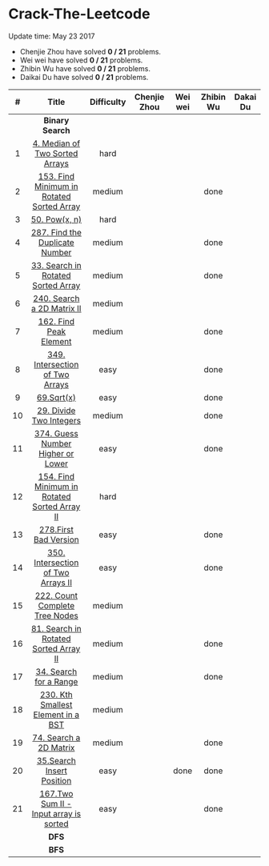 # Crack-The-Leetcode


Update time: May 23 2017


* Chenjie Zhou have solved **0 / 21** problems.
* Wei wei have solved **0 / 21** problems.
* Zhibin Wu have solved **0 / 21** problems.
* Daikai Du have solved **0 / 21** problems.

| # | Title | Difficulty |Chenjie Zhou | Wei wei | Zhibin Wu | Dakai Du |
|:---:|:---:|:---:|:---:|:---:|:---:|:---:|
||**Binary Search**|
| 1 | [4. Median of Two Sorted Arrays](https://leetcode.com/problems/median-of-two-sorted-arrays/#/description) |hard|||||
| 2 | [153. Find Minimum in Rotated Sorted Array](https://leetcode.com/problems/find-minimum-in-rotated-sorted-array/#/description) |medium|||done||
| 3 | [50. Pow(x, n)](https://leetcode.com/problems/powx-n/#/description) |hard|||||
| 4 | [287. Find the Duplicate Number](https://leetcode.com/problems/find-the-duplicate-number/#/description) |medium|||done||
| 5 | [33. Search in Rotated Sorted Array](https://leetcode.com/problems/search-in-rotated-sorted-array/#/description) |medium|||done||
| 6 | [240. Search a 2D Matrix II](https://leetcode.com/problems/search-a-2d-matrix-ii/#/description) |medium|||||
| 7 | [162. Find Peak Element](https://leetcode.com/problems/find-peak-element/#/description) |medium|||done||
| 8 | [349. Intersection of Two Arrays](https://leetcode.com/problems/intersection-of-two-arrays/#/description) |easy|||done||
| 9 | [69.Sqrt(x)](https://leetcode.com/problems/sqrtx/#/description) |easy|||done||
| 10 | [29. Divide Two Integers](https://leetcode.com/problems/divide-two-integers/#/description) |medium|||done||
| 11 | [374. Guess Number Higher or Lower](https://leetcode.com/problems/guess-number-higher-or-lower/#/description) |easy|||done||
| 12 | [154. Find Minimum in Rotated Sorted Array II](https://leetcode.com/problems/find-minimum-in-rotated-sorted-array-ii/#/description) |hard|||||
| 13 | [278.First Bad Version](https://leetcode.com/problems/first-bad-version/#/description) |easy|||done||
| 14 | [350. Intersection of Two Arrays II](https://leetcode.com/problems/intersection-of-two-arrays-ii/#/description) |easy|||done||
| 15 | [222. Count Complete Tree Nodes](https://leetcode.com/problems/count-complete-tree-nodes/#/description) |medium|||||
| 16 | [81. Search in Rotated Sorted Array II](https://leetcode.com/problems/search-in-rotated-sorted-array-ii/#/description) |medium|||done||
| 17 | [34. Search for a Range](https://leetcode.com/problems/search-for-a-range/#/description) |medium|||done||
| 18 | [230. Kth Smallest Element in a BST](https://leetcode.com/problems/kth-smallest-element-in-a-bst/#/description) |medium|||||
| 19 | [74. Search a 2D Matrix](https://leetcode.com/problems/search-a-2d-matrix/#/description) |medium|||done||
| 20 | [35.Search Insert Position](https://leetcode.com/problems/search-insert-position/#/description)|easy||done|done||
| 21 | [167.Two Sum II - Input array is sorted](https://leetcode.com/problems/two-sum-ii-input-array-is-sorted/#/description) |easy|||done||
||**DFS**|
||**BFS**|
